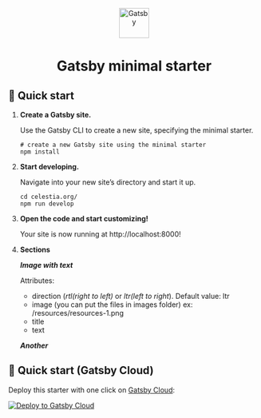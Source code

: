 <p align="center">
  <a href="https://www.gatsbyjs.com/?utm_source=starter&utm_medium=readme&utm_campaign=minimal-starter">
    <img alt="Gatsby" src="https://www.gatsbyjs.com/Gatsby-Monogram.svg" width="60" />
  </a>
</p>
<h1 align="center">
  Gatsby minimal starter
  
</h1>

## 🚀 Quick start

1.  **Create a Gatsby site.**

    Use the Gatsby CLI to create a new site, specifying the minimal starter.

    ```shell
    # create a new Gatsby site using the minimal starter
    npm install
    ```

2.  **Start developing.**

    Navigate into your new site’s directory and start it up.

    ```shell
    cd celestia.org/
    npm run develop
    ```

3.  **Open the code and start customizing!**

    Your site is now running at http://localhost:8000!

4.  **Sections**

    ***Image with text***
    
    Attributes:
     
     - direction (*rtl(right to left)* or *ltr(left to right*). Default value: ltr
     - image (you can put the files in images folder) ex: /resources/resources-1.png
     - title
     - text
     
     ***Another***
     

## 🚀 Quick start (Gatsby Cloud)

Deploy this starter with one click on [Gatsby Cloud](https://www.gatsbyjs.com/cloud/):

[<img src="https://www.gatsbyjs.com/deploynow.svg" alt="Deploy to Gatsby Cloud">](https://www.gatsbyjs.com/dashboard/deploynow?url=https://github.com/gatsbyjs/gatsby-starter-minimal)
